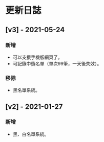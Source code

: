 # 更新日誌

## [v3] - 2021-05-24
### 新增
* 可以支援手機版網頁了。
* 可記錄中獎名單（單次99筆，一天後失效）。
### 移除
* 黑名單系統。

## [v2] - 2021-01-27
### 新增
* 黑、白名單系統。